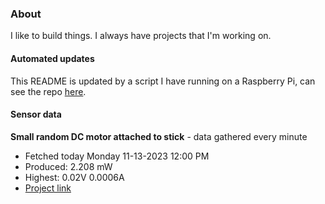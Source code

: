 ### About
I like to build things. I always have projects that I'm working on.

#### Automated updates
This README is updated by a script I have running on a Raspberry Pi, can see the repo [here](https://github.com/jdc-cunningham/raspi-git-repo-updater).

#### Sensor data


**Small random DC motor attached to stick** - data gathered every minute
- Fetched today Monday 11-13-2023 12:00 PM
- Produced: 2.208 mW
- Highest: 0.02V 0.0006A
- [Project link](https://github.com/jdc-cunningham/turbine-raspi)